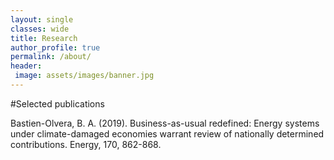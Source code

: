 ```yaml
---
layout: single
classes: wide
title: Research
author_profile: true
permalink: /about/
header:
 image: assets/images/banner.jpg
---
```


#Selected publications

Bastien-Olvera, B. A. (2019). Business-as-usual redefined: Energy systems under climate-damaged economies warrant review of nationally determined contributions. Energy, 170, 862-868.